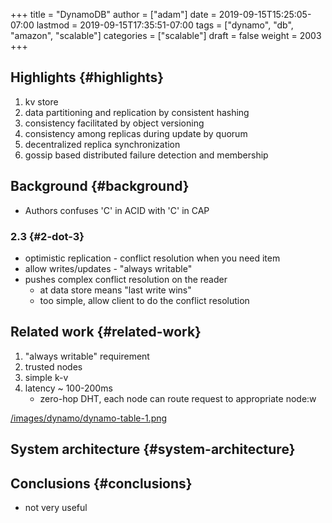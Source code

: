 +++
title = "DynamoDB"
author = ["adam"]
date = 2019-09-15T15:25:05-07:00
lastmod = 2019-09-15T17:35:51-07:00
tags = ["dynamo", "db", "amazon", "scalable"]
categories = ["scalable"]
draft = false
weight = 2003
+++

## Highlights {#highlights}

1.  kv store
2.  data partitioning and replication by consistent hashing
3.  consistency facilitated by object versioning
4.  consistency among replicas during update by quorum
5.  decentralized replica synchronization
6.  gossip based distributed failure detection and membership


## Background {#background}

-   Authors confuses 'C' in ACID with 'C' in CAP


### 2.3 {#2-dot-3}

-   optimistic replication - conflict resolution when you need item
-   allow writes/updates - "always writable"
-   pushes complex conflict resolution on the reader
    -   at data store means "last write wins"
    -   too simple, allow client to do the conflict resolution


## Related work {#related-work}

1.  "always writable" requirement
2.  trusted nodes
3.  simple k-v
4.  latency ~ 100-200ms
    -   zero-hop DHT, each node can route request to appropriate node:w

[/images/dynamo/dynamo-table-1.png](/images/dynamo/dynamo-table-1.png)


## System architecture {#system-architecture}


## Conclusions {#conclusions}

-   not very useful
